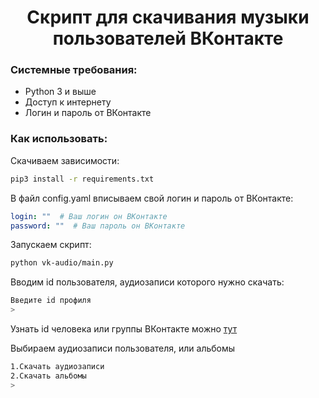 <h1 align="center">Скрипт для скачивания музыки пользователей ВКонтакте</h1>

### Системные требования:

* Python 3 и выше
* Доступ к интернету
* Логин и пароль от ВКонтакте

### Как использовать:

Скачиваем зависимости:
```bash
pip3 install -r requirements.txt
```

В файл config.yaml вписываем свой логин и пароль от ВКонтакте:
```yaml
login: ""  # Ваш логин он ВКонтакте
password: ""  # Ваш пароль он ВКонтакте
```

Запускаем скрипт:
```bash
python vk-audio/main.py
```

Вводим id пользователя, аудиозаписи которого нужно скачать:
```bash
Введите id профиля
> 
```

Узнать id человека или группы ВКонтакте можно [тут](https://regvk.com/id/)

Выбираем аудиозаписи пользователя, или альбомы
```bash
1.Скачать аудиозаписи
2.Скачать альбомы
>
```